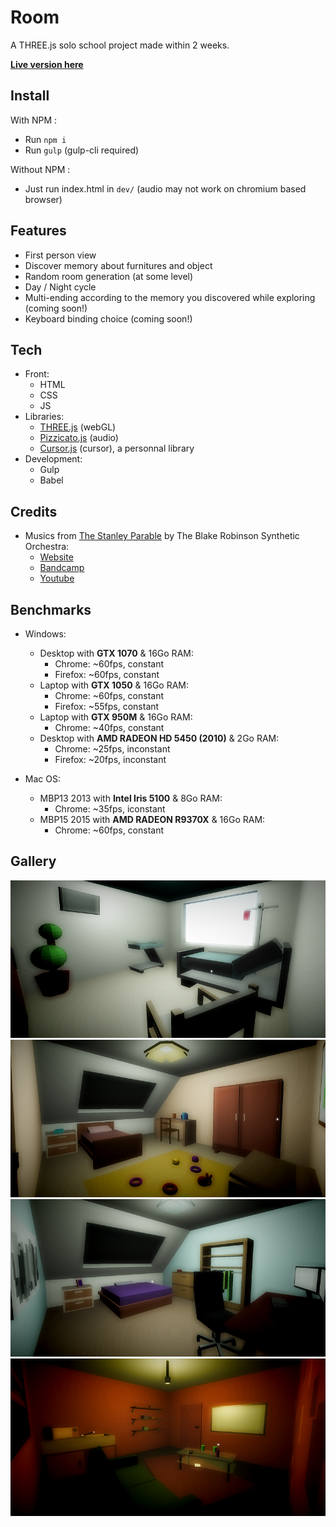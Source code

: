 Room
====

A THREE.js solo school project made within 2 weeks.

**[Live version here](https://room.edhbr.fr/)**

## Install
With NPM :
- Run `npm i`
- Run `gulp` (gulp-cli required)

Without NPM :
- Just run index.html in `dev/` (audio may not work on chromium based browser)

## Features

- First person view
- Discover memory about furnitures and object
- Random room generation (at some level)
- Day / Night cycle
- Multi-ending according to the memory you discovered while exploring (coming soon!)
- Keyboard binding choice (coming soon!)

## Tech
- Front:
  - HTML
  - CSS
  - JS
- Libraries:
  - [THREE.js](https://threejs.org/) (webGL)
  - [Pizzicato.js](https://alemangui.github.io/pizzicato/) (audio)
  - [Cursor.js](https://github.com/edhbr/bin-brary) (cursor), a personnal library
- Development:
  - Gulp
  - Babel

## Credits
- Musics from [The Stanley Parable](https://fr.wikipedia.org/wiki/The_Stanley_Parable) by The Blake Robinson Synthetic Orchestra:
  - [Website](http://syntheticorchestra.com/)
  - [Bandcamp](http://blake.so/bandcamp)
  - [Youtube](http://youtube.com/SyntheticOrchestra)

## Benchmarks

- Windows:
  - Desktop with **GTX 1070** & 16Go RAM:
    - Chrome: ~60fps, constant
    - Firefox: ~60fps, constant
  - Laptop with **GTX 1050** & 16Go RAM:
    - Chrome: ~60fps, constant
    - Firefox: ~55fps, constant
  - Laptop with **GTX 950M** & 16Go RAM:
    - Chrome: ~40fps, constant
  - Desktop with **AMD RADEON HD 5450 (2010)** & 2Go RAM:
    - Chrome: ~25fps, inconstant
    - Firefox: ~20fps, inconstant

- Mac OS:
  - MBP13 2013 with **Intel Iris 5100** & 8Go RAM:
    - Chrome: ~35fps, iconstant
  - MBP15 2015 with **AMD RADEON R9370X** & 16Go RAM:
    - Chrome: ~60fps, constant

## Gallery
![Hospital](dev/assets/img/hospital.png)
![Child](dev/assets/img/child.png)
![Student](dev/assets/img/student.png)
![Student](dev/assets/img/squat.png)
